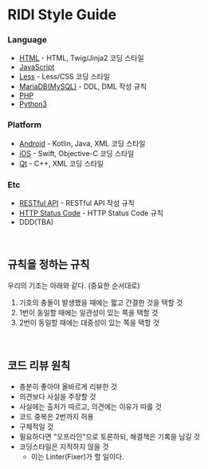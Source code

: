 # RIDI Style Guide

### Language

- [HTML](HTML.md) - HTML, Twig/Jinja2 코딩 스타일
- [JavaScript](JavaScript/README.md)
- [Less](Less.md) - Less/CSS 코딩 스타일
- [MariaDB(MySQL)](MariaDB(MySQL).md) - DDL, DML 작성 규칙
- [PHP](PHP/PHP.md)
- [Python3](Python.md)


### Platform

- [Android](Android.md) - Kotlin, Java, XML 코딩 스타일
- [iOS](iOS.md) - Swift, Objective-C 코딩 스타일
- [Qt](Qt.md) - C++, XML 코딩 스타일


### Etc

- [RESTful API](API.md) - RESTful API 작성 규칙
- [HTTP Status Code](HTTPStatusCode.md) - HTTP Status Code 규칙
- DDD(TBA)


<br>

## 규칙을 정하는 규칙

우리의 기조는 아래와 같다. (중요한 순서대로)

 1. 기호의 충돌이 발생했을 때에는 짧고 간결한 것을 택할 것
 2. 1번이 동일할 때에는 일관성이 있는 쪽을 택할 것
 3. 2번이 동일할 때에는 대중성이 있는 쪽을 택할 것


<br>

## 코드 리뷰 원칙

- 충분히 좋아야 올바르게 리뷰한 것
- 의견보다 사실을 주장할 것
- 사실에는 출처가 따르고, 의견에는 이유가 따를 것
- 코드 중복은 2번까지 허용
- 구체적일 것
- 필요하다면 "오프라인"으로 토론하되, 해결책은 기록을 남길 것
- 코딩스타일은 지적하지 않을 것
  - 이는 Linter(Fixer)가 할 일이다.
